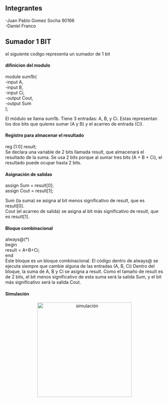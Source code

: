 ## Integrantes
-Juan Pablo Gomez Socha 90166                                       
-Daniel Franco 

## Sumador 1 BIT 
el siguiente codigo representa un sumador de 1 bit
#### difinicion del modulo 
module sum1b(              
        -input A,      
        -input B,     
        -input Ci,   
        -output Cout,  
        -output Sum    
    );

El módulo se llama sum1b.
Tiene 3 entradas: A, B, y Ci. Estas representan los dos bits que quieres sumar (A y B) y el acarreo de entrada (Ci).
#### Registro para almacenar el resultado
reg [1:0] result;     
Se declara una variable de 2 bits llamada result, que almacenará el resultado de la suma. Se usa 2 bits porque al sumar tres bits (A + B + Ci), el resultado puede ocupar hasta 2 bits.

#### Asignación de salidas
assign Sum = result[0];   
assign Cout = result[1];

Sum (la suma) se asigna al bit menos significativo de result, que es result[0].               
Cout (el acarreo de salida) se asigna al bit más significativo de result, que es result[1].

#### Bloque combinacional

always@(*)                              
begin   
result = A+B+Ci;   
    end   
 Este bloque es un bloque combinacional. El código dentro de always@ se ejecuta siempre que cambie alguna de las entradas (A, B, Ci) Dentro del bloque, la suma de A, B y Ci se asigna a result. Como el tamaño de result es de 2 bits, el bit menos significativo de esta suma será la salida Sum, y el bit más significativo será la salida Cout. 

 #### Simulación   
<p align="center">
 <img src="../IMAGENES/simu1.png" alt="simulación" width=300 >
</p>
